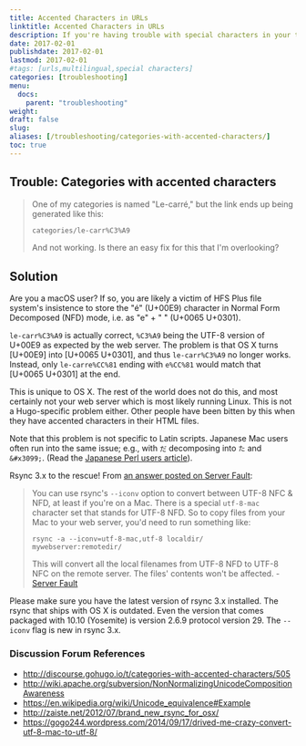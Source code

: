 ```yaml
---
title: Accented Characters in URLs
linktitle: Accented Characters in URLs
description: If you're having trouble with special characters in your taxonomies or titles adding odd characters to your URLs.
date: 2017-02-01
publishdate: 2017-02-01
lastmod: 2017-02-01
#tags: [urls,multilingual,special characters]
categories: [troubleshooting]
menu:
  docs:
    parent: "troubleshooting"
weight:
draft: false
slug:
aliases: [/troubleshooting/categories-with-accented-characters/]
toc: true
---
```


## Trouble: Categories with accented characters

> One of my categories is named "Le-carré," but the link ends up being generated like this:
>
> ```bash
> categories/le-carr%C3%A9
> ```
>
> And not working. Is there an easy fix for this that I'm overlooking?

## Solution

Are you a macOS user? If so, you are likely a victim of HFS Plus file system's insistence to store the "é" (U+00E9) character in Normal Form Decomposed (NFD) mode, i.e. as "e" + "  ́" (U+0065 U+0301).

`le-carr%C3%A9` is actually correct, `%C3%A9` being the UTF-8 version of U+00E9 as expected by the web server. The problem is that OS X turns [U+00E9] into [U+0065 U+0301], and thus `le-carr%C3%A9` no longer works.  Instead, only `le-carre%CC%81` ending with `e%CC%81` would match that [U+0065 U+0301] at the end.

This is unique to OS X. The rest of the world does not do this, and most certainly not your web server which is most likely running Linux. This is not a Hugo-specific problem either. Other people have been bitten by this when they have accented characters in their HTML files.

Note that this problem is not specific to Latin scripts. Japanese Mac users often run into the same issue; e.g., with `だ` decomposing into `た` and `&#x3099;`. (Read the [Japanese Perl users article][]).

Rsync 3.x to the rescue! From [an answer posted on Server Fault][]:

> You can use rsync's `--iconv` option to convert between UTF-8 NFC & NFD, at least if you're on a Mac. There is a special `utf-8-mac` character set that stands for UTF-8 NFD. So to copy files from your Mac to your web server, you'd need to run something like:
>
> `rsync -a --iconv=utf-8-mac,utf-8 localdir/ mywebserver:remotedir/`
>
> This will convert all the local filenames from UTF-8 NFD to UTF-8 NFC on the remote server. The files' contents won't be affected. - [Server Fault][]

Please make sure you have the latest version of rsync 3.x installed. The rsync that ships with OS X is outdated. Even the version that comes packaged with 10.10 (Yosemite) is version 2.6.9 protocol version 29. The `--iconv` flag is new in rsync 3.x.

### Discussion Forum References

* http://discourse.gohugo.io/t/categories-with-accented-characters/505
* http://wiki.apache.org/subversion/NonNormalizingUnicodeCompositionAwareness
* https://en.wikipedia.org/wiki/Unicode_equivalence#Example
* http://zaiste.net/2012/07/brand_new_rsync_for_osx/
* https://gogo244.wordpress.com/2014/09/17/drived-me-crazy-convert-utf-8-mac-to-utf-8/

[an Answer posted on Server Fault]: http://serverfault.com/questions/397420/converting-utf-8-nfd-filenames-to-utf-8-nfc-in-either-rsync-or-afpd "Converting UTF-8 NFD filenames to UTF-8 NFC in either rsync or afpd, Server Fault Discussion"
[Japanese Perl users article]: http://perl-users.jp/articles/advent-calendar/2010/english/24 "Encode::UTF8Mac makes you happy while handling file names on MacOSX"
[Server Fault]: http://serverfault.com/questions/397420/converting-utf-8-nfd-filenames-to-utf-8-nfc-in-either-rsync-or-afpd "Converting UTF-8 NFD filenames to UTF-8 NFC in either rsync or afpd, Server Fault Discussion"
